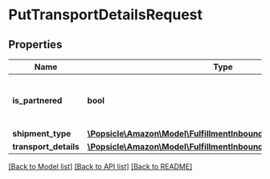 # PutTransportDetailsRequest

## Properties
Name | Type | Description | Notes
------------ | ------------- | ------------- | -------------
**is_partnered** | **bool** | Indicates whether a putTransportDetails request is for an Amazon-partnered carrier. | 
**shipment_type** | [**\Popsicle\Amazon\Model\FulfillmentInboundV0\ShipmentType**](ShipmentType.md) |  | 
**transport_details** | [**\Popsicle\Amazon\Model\FulfillmentInboundV0\TransportDetailInput**](TransportDetailInput.md) |  | 

[[Back to Model list]](../../README.md#documentation-for-models) [[Back to API list]](../../README.md#documentation-for-api-endpoints) [[Back to README]](../../README.md)

